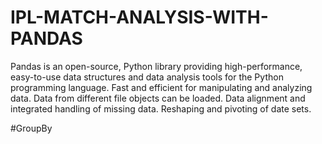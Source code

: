 # IPL-MATCH-ANALYSIS-WITH-PANDAS
Pandas is an open-source, Python library providing high-performance, easy-to-use data structures and data analysis tools for the Python programming language.
Fast and efficient for manipulating and analyzing data.
Data from different file objects can be loaded.
Data alignment and integrated handling of missing data.
Reshaping and pivoting of date sets.

#GroupBy
